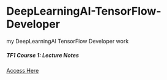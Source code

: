# DeepLearningAI-TensorFlow-Developer
my DeepLearningAI TensorFlow Developer work

##### TF1 Course 1: Lecture Notes
[Access Here](https://community.deeplearning.ai/t/tf1-course-1-lecture-notes/124222?u=hazlan_qodrey)